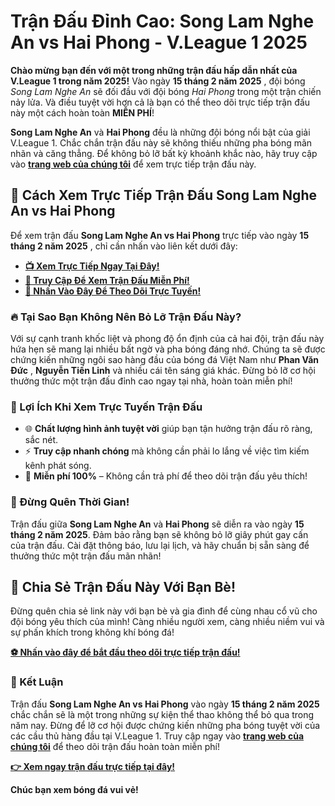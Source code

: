 # Trận Đấu Đỉnh Cao: Song Lam Nghe An vs Hai Phong - V.League 1 2025

**Chào mừng bạn đến với một trong những trận đấu hấp dẫn nhất của V.League 1 trong năm 2025!** Vào ngày **15 tháng 2 năm 2025** , đội bóng _Song Lam Nghe An_ sẽ đối đầu với đội bóng _Hai Phong_ trong một trận chiến nảy lửa. Và điều tuyệt vời hơn cả là bạn có thể theo dõi trực tiếp trận đấu này một cách hoàn toàn **MIỄN PHÍ**!

**Song Lam Nghe An** và **Hai Phong** đều là những đội bóng nổi bật của giải V.League 1. Chắc chắn trận đấu này sẽ không thiếu những pha bóng mãn nhãn và căng thẳng. Để không bỏ lỡ bất kỳ khoảnh khắc nào, hãy truy cập vào [**trang web của chúng tôi**](https://tinyurl.com/livestreamfreeo?st=Song+Lam+Nghe+An+vs+Hai+Phong&si=ghc) để xem trực tiếp trận đấu này.

## 🎥 Cách Xem Trực Tiếp Trận Đấu Song Lam Nghe An vs Hai Phong

Để xem trận đấu **Song Lam Nghe An vs Hai Phong** trực tiếp vào ngày **15 tháng 2 năm 2025** , chỉ cần nhấn vào liên kết dưới đây:

- [**📺 Xem Trực Tiếp Ngay Tại Đây!**](https://tinyurl.com/livestreamfreeo?st=Song+Lam+Nghe+An+vs+Hai+Phong&si=ghc)
- [**🚀 Truy Cập Để Xem Trận Đấu Miễn Phí!**](https://tinyurl.com/livestreamfreeo?st=Song+Lam+Nghe+An+vs+Hai+Phong&si=ghc)
- [**🎉 Nhấn Vào Đây Để Theo Dõi Trực Tuyến!**](https://tinyurl.com/livestreamfreeo?st=Song+Lam+Nghe+An+vs+Hai+Phong&si=ghc)

### 🔥 Tại Sao Bạn Không Nên Bỏ Lỡ Trận Đấu Này?

Với sự cạnh tranh khốc liệt và phong độ ổn định của cả hai đội, trận đấu này hứa hẹn sẽ mang lại nhiều bất ngờ và pha bóng đáng nhớ. Chúng ta sẽ được chứng kiến những ngôi sao hàng đầu của bóng đá Việt Nam như **Phan Văn Đức** , **Nguyễn Tiến Linh** và nhiều cái tên sáng giá khác. Đừng bỏ lỡ cơ hội thưởng thức một trận đấu đỉnh cao ngay tại nhà, hoàn toàn miễn phí!

### 🌟 Lợi Ích Khi Xem Trực Tuyến Trận Đấu

- 🌐 **Chất lượng hình ảnh tuyệt vời** giúp bạn tận hưởng trận đấu rõ ràng, sắc nét.
- ⚡ **Truy cập nhanh chóng** mà không cần phải lo lắng về việc tìm kiếm kênh phát sóng.
- 🎉 **Miễn phí 100%** – Không cần trả phí để theo dõi trận đấu yêu thích!

### 📅 Đừng Quên Thời Gian!

Trận đấu giữa **Song Lam Nghe An** và **Hai Phong** sẽ diễn ra vào ngày **15 tháng 2 năm 2025**. Đảm bảo rằng bạn sẽ không bỏ lỡ giây phút gay cấn của trận đấu. Cài đặt thông báo, lưu lại lịch, và hãy chuẩn bị sẵn sàng để thưởng thức một trận đấu mãn nhãn!

## 💬 Chia Sẻ Trận Đấu Này Với Bạn Bè!

Đừng quên chia sẻ link này với bạn bè và gia đình để cùng nhau cổ vũ cho đội bóng yêu thích của mình! Càng nhiều người xem, càng nhiều niềm vui và sự phấn khích trong không khí bóng đá!

[**⚽ Nhấn vào đây để bắt đầu theo dõi trực tiếp trận đấu!**](https://tinyurl.com/livestreamfreeo?st=Song+Lam+Nghe+An+vs+Hai+Phong&si=ghc)

### 🎯 Kết Luận

Trận đấu **Song Lam Nghe An vs Hai Phong** vào ngày **15 tháng 2 năm 2025** chắc chắn sẽ là một trong những sự kiện thể thao không thể bỏ qua trong năm nay. Đừng để lỡ cơ hội được chứng kiến những pha bóng tuyệt vời của các cầu thủ hàng đầu tại V.League 1. Truy cập ngay vào [**trang web của chúng tôi**](https://tinyurl.com/livestreamfreeo?st=Song+Lam+Nghe+An+vs+Hai+Phong&si=ghc) để theo dõi trận đấu hoàn toàn miễn phí!

[**👉 Xem ngay trận đấu trực tiếp tại đây!**](https://tinyurl.com/livestreamfreeo?st=Song+Lam+Nghe+An+vs+Hai+Phong&si=ghc)

**Chúc bạn xem bóng đá vui vẻ!**
